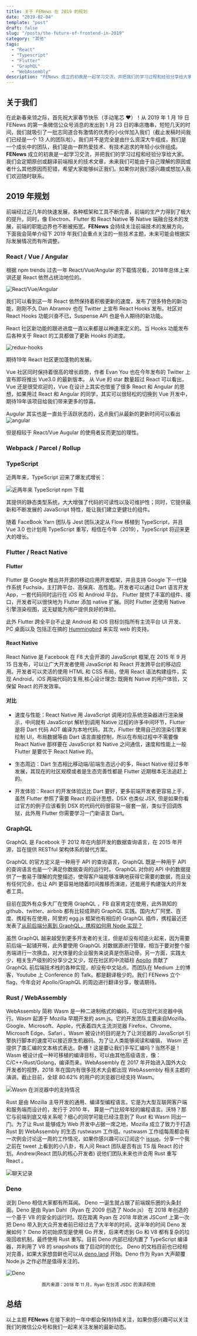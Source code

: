 ```yaml
---
title: 关于 FENews 在 2019 的规划
date: "2019-02-04"
template: "post"
draft: false
slug: "/posts/the-future-of-frontend-in-2019"
category: "其他"
tags:
  - "React"
  - "Typescript"
  - "Flutter"
  - "GraphQL"
  - "WebAssembly"
description: "FENews 成立的初衷是一起学习交流，并把我们的学习过程和经验分享给大家。我们会定期原创或翻译前端相关的技术文章，未来我们可能由于自己理解的原因或者什么其他原因而犯错，希望大家能够纠正我们。如果你对我们感兴趣或想加入我们欢迎随时联系。"
---
```


## 关于我们

在此新春来领之际，首先祝大家春节快乐（手动笔芯 ❤️）！从 2019 年 1 月 19 日 FENews 的第一条微信公众号消息的发出到 1 月 23 日的串店撸串，短短几天的时间，我们就吸引了一批志同道合有激情的优秀的小伙伴加入我们（截止发稿时间我们已经是一个 13 人的团队啦）。我们并不是完全是由什么资深大牛组成，我们是一个成长中的团队，我们是由一群热爱技术、有技术追求的年轻小伙伴组成。**FENews** 成立的初衷是一起学习交流，并把我们的学习过程和经验分享给大家。我们会定期原创或翻译前端相关的技术文章，未来我们可能由于自己理解的原因或者什么其他原因而犯错，希望大家能够纠正我们。如果你对我们感兴趣或想加入我们欢迎随时联系。

## 2019 年规划

前端经过近几年的快速发展，各种框架和工具不断完善，前端的生产力得到了极大的提升。同时，像 Electron、Flutter 和 React Native 等 Native 端融合技术的发展，前端的职能边界也不断被拓宽。**FENews** 会持续关注前端技术的发展方向，下面我会简单介绍下 2019 年我们会重点关注的一些技术主题，未来可能会根据实际发展情况而有所调整。

### React / Vue / Angular

根据 npm trends 过去一年 React/Vue/Angular 的下载情况看，2018年总体上来讲还是 React 依然占统治地位的。

![React/Vue/Angular](images/react-vue-angular.png)


我们可以看到这一年 React 依然保持着积极更新的速度，发布了很多特色的新功能，刚刚不久 Dan Abramov 也在 Twitter 上宣布 React Hooks 发布。社区对 React Hooks 功能兴奋不已，Suspense API 也是令人期待的新功能。

React 社区新功能的跟进进度一直以来都是以神速来定义的。当 Hooks 功能发布后各种关于 React 的工具都做了更新 Hooks 的进度。

![redux-hooks](images/redux-hooks.png)

期待19年 React 社区更加蓬勃的发展。

Vue 社区同时保持着很高的增长趋势，作者 Evan You 也在今年发布的 Twitter 上宣布即将推出 Vue3.0 的最新版本。
从 Vue 的 star 数量超过 React 可以看出，Vue 还是很受欢迎的，Vue 在设计上其实也借鉴了很多 React 和 Angular 的思想，如果用过 React 和 Angular 的同学，其实可以很轻松的切换到 Vue 开发中，期待19年该项目给我们带来更多的惊喜。

Augular 其实也是一直处于活跃状态的，这点我们从最新的更新时间可以看出
![angular](images/angular-trend.png)

但是相较于 React/Vue Augular 的使用者反而更加的理性。
### Webpack / Parcel / Rollup

### TypeScript

近两年来，TypeScript 迎来了爆发式增长：

![近两年来 TypeScript npm 下载](images/typescript-downloads.png)

其提供的静态类型系统，大大增强了代码的可读性以及可维护性；同时，它提供最新和不断发展的 JavaScript 特性，能让我们建立更健壮的组件。

随着 FaceBook Yarn 团队与 Jest 团队决定从 Flow 移植到 TypeScript，并且 Vue 3.0 也计划用 TypeScript 重写，相信在今年（2019），TypeScript 将迎来更大的增长。

### Flutter / React Native

#### Flutter

Flutter 是 Google 推出并开源的移动应用开发框架，并且支持 Google 下一代操作系统 Fuchsia，主打跨平台、高保真、高性能。开发者可以通过 Dart 语言开发 App，一套代码同时运行在 iOS 和 Android 平台。 Flutter 提供了丰富的组件、接口，开发者可以很快地为 Flutter 添加 native 扩展。同时 Flutter 还使用 Native 引擎渲染视图，这无疑能为用户提供良好的体验。

此外 Flutter 跨全平台不止是 Android 和 iOS 目标剑指所有主流平台 UI 开发、PC 桌面以及 包括正在搞的 [Hummingbird](https://medium.com/flutter-io/hummingbird-building-flutter-for-the-web-e687c2a023a8) 来实现 web 的支持。

#### React Native

React Native 是 Facebook 在 F8 大会开源的 JavaScript 框架,在 2015 年 9 月 15 日发布，可以让广大开发者使用 JavaScript 和 React 开发跨平台的移动应用。开发者可以灵活的使用 HTML 和 CSS 布局，使用 React 语法构建组件，实现 Android，iOS 两端代码的复用,核心设计理念: 既拥有 Native 的用户体验，又保留 React 的开发效率。

#### 对比

- 速度与性能：React Native 用 JavaScript 调用对应系统渲染器进行渲染展示，中间就有 JavaScript 解析到调用 Native 过程的许多中间环节，Flutter 是将 Dart 代码 AOT 编译为本地代码，其次，Flutter 使用自己的渲染引擎来绘制 UI，布局数据等由 Dart 语言直接控制，所以在布局过程中不需要像 React Native 那样要在 JavaScript 和 Native 之间通信，速度和性能上一般 Flutter 是要优于 React Native 的。

- 生态周边：Dart 生态相比移动端/前端生态远小的多，React Native 经过多年发展，其现在的社区规模或者是生态完善性都是 Flutter 近期根本无法追赶上的。

- 开发体验：React 的开发体验远比 Dart 要好，更多前端开发者更容易上手，虽然 Flutter 参照了需要 React 的设计思想，DSX 也类似 JSX, 但是如果你看过官方的例子应该看到 DSX 的代码代码很容易一层套一层，类似于回调炼狱，此外用 Flutter 你需要学习一门新语言 Dart。

### GraphQL

GraphQL 是 Facebook 于 2012 年在内部开发的数据查询语言，在 2015 年开源，旨在提供 RESTful 架构体系的替代方案。

GraphQL 的官方定义是一种用于 API 的查询语言，GraphQL 既是一种用于 API 的查询语言也是一个满足你数据查询的运行时。 GraphQL 对你的 API 中的数据提供了一套易于理解的完整描述，使得客户端能够准确地获得它需要的数据，而且没有任何冗余，也让 API 更容易地随着时间推移而演进，还能用于构建强大的开发者工具。

目前在国外有众多大厂在使用 GraphQL ，FB 自家肯定在使用，此外熟知的 github、twitter、airbnb 都有比较成熟的 GraphQL 实践。国内大厂阿里、百度、携程有在使用，阿里的 egg.js 框架也有相应的 GraphQL 插件，携程最近还发表了[从前后端分离到 GraphQL，携程如何用 Node 实现？](https://mp.weixin.qq.com/s/lFKZRtigONGuSHDL4ww9FA)

虽然 GraphQL 越来越受到更多开发者的关注，但是却没有彻底火起来，因为需要前后端一起铺开啊，此外要使用 GraphQL 对数据源进行管理，相当于要对整个服务端进行一次换血，对大体量的企业服务来说真是伤筋动骨。另一方面，实践太少，相关生产级别的分享少之又少，现在社区的中流砥柱 [Apollo](https://github.com/apollographql) 贡献了 GraphQL 前后端技术栈的各种实现，却没有中文站点。而团队在 Medium 上的博客，Youtube 上 Conference 的 Talk，都是翻译极少的。我们 FENews 立个 flag，今年会对 Apollo/GraphQL 的周边进行翻译分享，敬请期待。

### Rust / WebAssembly

WebAssembly 简称 Wasm 是一种二进制格式的编码，可以在现代浏览器中执行。Wasm 起源于 Mozilla 早期开发的 asm.js。它的开发团队主要来自Mozilla、Google、Microsoft、Apple，代表着四大主流浏览器 Firefox、Chrome、Microsoft Edge、Safari 。Wasm 被设计的目的是为了让浏览器的 JavaScript 引擎执行脚本的速度可以接近原生机器码。为了让人类能够阅读和编辑， Wasm 还提供了类汇编的文本格式表达。卧槽！这是要让我们手写汇编吗？当然不是！Wasm 被设计成一种可移植的编译目标，可以由其他高级语言，像：C/C++/Rust/Golang，编译而来。WebAssembly 在 2017 年开始进入国外大众开发者的视野，2018 年在国内有很多技术大会都出现 WebAssembly 相关主题的演讲。截止目前，全球 80.62% 的用户的浏览器已经支持 Wasm。

![Wasm 在浏览器中的支持情况](images/wasm-can-i-use.jpg)

Rust 是由 Mozilla 主导开发的通用、编译型编程语言。它是为大型互联网客户端和服务端而设计的，发行于 2010 年， 算是一门比较年轻的编程语言。沃特？那它与前端到底又啥关系呢？细心的同学可能已经注意到了 Rust 和 Wasm 同出一门。为了让 Rust 能够成为 Web 开发中占据一席之地，Mozilla 成立了致力于打造 Rust 到 WebAssembly 的生态 rustwasm 工作组。rustwasm 工作组每周都会有一次例会讨论这一周的工作情况，如果你感兴趣可以订阅这个 [issue](https://github.com/rustwasm/team/issues/252)。分享一个我之前在 tweet 上看到的小八卦，有人问 React 团队是否有出 TS 版 React 的计划。Andrew(React 团队的核心开发者) 说他们团队未来也许会用 Rust 重写 React 。

![聊天记录](images/rust-react.jpg)

### Deno

说到 Deno 相信大家都有所耳闻。 Deno 一诞生就占据了前端娱乐圈的头条封面。Deno 是由 Ryan Dahl（Ryan 在 2009 创造了 Node.js） 在 2018 年创造的一个基于 V8 的安全的运行时。现在距离 Ryan 在 2018 年欧洲 JSConf 上第一次把 Deno 带入到大众开发者前已经过去了大半年的时间，这半年的时间 Deno 发展如何？ Deno 的初始原型是使用 Go 开发，后来考虑到 Go 和 V8 都有复杂的垃圾回收机制，最终使用 Rust 重写。目前 Deno 内部已经内置了 TypeScript 编译器，并利用了 V8 的 snapshots 做了启动时的优化。 Deno 的文档目前也已经相对完善，如果大家想尝鲜也可以从 [deno.land](https://deno.land/) 开始。Deno 作为 Ryan 大声颠覆 Node.js 之作必然是值得关注的。 

![Deno](images/deno-ryan.jpg)

<div style="text-align: center; font-size: 12px">图片来源：2018 年 11 月，Ryan 在台湾 JSDC 的演讲视频</div>

## 总结

以上主题 **FENews** 在接下来的一年中都会保持持续关注，如果你感兴趣可以关注我们的微信公众号和我们一起来关注发展的最新动态。
